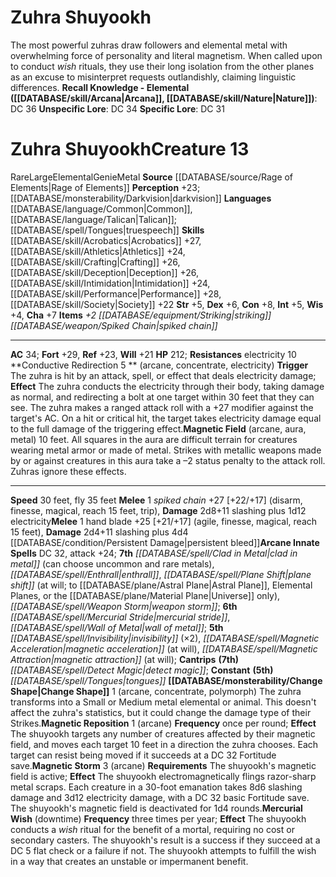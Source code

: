 ﻿---
ac: '34'
alignment: null
all_resistance: null
burrow_speed: null
charisma: '+7'
climb_speed: null
constitution: '+8'
creature_ability:
- Change Shape
- Conductive Redirection
- Magnetic Field
- Magnetic Reposition
- Magnetic Storm
- ''
- Mercurial Wish
creature_family: '[[DATABASE/monsterfamily/Genie|Genie]]'
description: 'The most powerful zuhras draw followers and elemental metal with overwhelming
  force of personality and literal magnetism. When called upon to conduct <i>wish</i>
  rituals, they use their long isolation from the other planes as an excuse to misinterpret
  requests outlandishly, claiming linguistic differences.<br/><br/><b><u>Recall Knowledge
  - Elemental</u> ( [[DATABASE/skill/Arcana|Arcana]] , [[DATABASE/skill/Nature|Nature]]
  )</b>: DC 36<br/><b><u>Unspecific Lore</u></b>: DC 34<br/><b><u>Specific Lore</u></b>:
  DC 31'
dexterity: '+6'
element: Metal
fly_speed: '35'
fortitude: '+29'
hardness: null
hp: '212'
id: '2656'
immunity: null
intelligence: '+5'
land_speed: '30'
language:
- '[[DATABASE/language/Common|Common]]'
- '[[DATABASE/language/Talican|Talican]] ; [[DATABASE/spell/Tongues|truespeech]]'
level: '13'
max_speed: '35'
name: Zuhra Shuyookh
perception: '+23'
rarity: Rare
reflex: '+23'
resistance:
- '[[DATABASE/trait/Electricity|electricity]] 10'
rus_type_level: null
school: null
sense:
- '[[DATABASE/monsterability/Darkvision|darkvision]]'
size: Large
skill:
- '[[DATABASE/skill/Acrobatics|Acrobatics]] +27'
- '[[DATABASE/skill/Athletics|Athletics]] +24'
- '[[DATABASE/skill/Crafting|Crafting]] +26'
- '[[DATABASE/skill/Deception|Deception]] +26'
- '[[DATABASE/skill/Intimidation|Intimidation]] +24'
- '[[DATABASE/skill/Performance|Performance]] +28'
- '[[DATABASE/skill/Society|Society]] +22'
source: '[[DATABASE/source/Rage of Elements|Rage of Elements]]'
speed:
- 30 feet
- fly 35 feet
spell:
- '[[DATABASE/spell/Clad in Metal|Clad in Metal]]'
- '[[DATABASE/spell/Detect Magic|Detect Magic]]'
- '[[DATABASE/spell/Enthrall|Enthrall]]'
- '[[DATABASE/spell/Invisibility|Invisibility]]'
- '[[DATABASE/spell/Magnetic Acceleration|Magnetic Acceleration]]'
- '[[DATABASE/spell/Magnetic Attraction|MagneticAttraction]]'
- '[[DATABASE/spell/Mercurial Stride|Mercurial Stride]]'
- '[[DATABASE/spell/Plane Shift|Plane Shift]]'
- '[[DATABASE/spell/Tongues|Tongues]]'
- '[[DATABASE/spell/Wall of Metal|Wall of Metal]]'
- '[[DATABASE/spell/Weapon Storm|Weapon Storm]]'
strength: '+5'
strength_req: '5'
strongest_save:
- Fortitude
swim_speed: null
trait:
- '[[DATABASE/trait/Elemental|Elemental]]'
- '[[DATABASE/trait/Genie|Genie]]'
- '[[DATABASE/trait/Metal|Metal]]'
- '[[DATABASE/trait/Rare|Rare]]'
type: Creature
vision: Darkvision
weakest_save:
- Will
weakness: null
will: '+21'
wisdom: '+4'

---
# Zuhra Shuyookh

The most powerful zuhras draw followers and elemental metal with overwhelming force of personality and literal magnetism. When called upon to conduct _wish_ rituals, they use their long isolation from the other planes as an excuse to misinterpret requests outlandishly, claiming linguistic differences.
**Recall Knowledge - Elemental ([[DATABASE/skill/Arcana|Arcana]], [[DATABASE/skill/Nature|Nature]])**: DC 36
**Unspecific Lore**: DC 34
**Specific Lore**: DC 31

# Zuhra Shuyookh<span class="item-type">Creature 13</span>

<span class="trait-rare item-trait">Rare</span><span class="trait-size item-trait">Large</span><span class="item-trait">Elemental</span><span class="item-trait">Genie</span><span class="item-trait">Metal</span>
**Source** [[DATABASE/source/Rage of Elements|Rage of Elements]]
**Perception** +23; [[DATABASE/monsterability/Darkvision|darkvision]]
**Languages** [[DATABASE/language/Common|Common]], [[DATABASE/language/Talican|Talican]]; [[DATABASE/spell/Tongues|truespeech]]
**Skills** [[DATABASE/skill/Acrobatics|Acrobatics]] +27, [[DATABASE/skill/Athletics|Athletics]] +24, [[DATABASE/skill/Crafting|Crafting]] +26, [[DATABASE/skill/Deception|Deception]] +26, [[DATABASE/skill/Intimidation|Intimidation]] +24, [[DATABASE/skill/Performance|Performance]] +28, [[DATABASE/skill/Society|Society]] +22
**Str** +5, **Dex** +6, **Con** +8, **Int** +5, **Wis** +4, **Cha** +7
**Items** _+2 [[DATABASE/equipment/Striking|striking]] [[DATABASE/weapon/Spiked Chain|spiked chain]]_

---
**AC** 34; **Fort** +29, **Ref** +23, **Will** +21
**HP** 212; **Resistances** electricity 10
<span class="in-box-ability">**Conductive Redirection <span class="action-icon">5</span> ** (arcane, concentrate, electricity) **Trigger** The zuhra is hit by an attack, spell, or effect that deals electricity damage; **Effect** The zuhra conducts the electricity through their body, taking damage as normal, and redirecting a bolt at one target within 30 feet that they can see. The zuhra makes a ranged attack roll with a +27 modifier against the target's AC. On a hit or critical hit, the target takes electricity damage equal to the full damage of the triggering effect.</span><span class="in-box-ability">**Magnetic Field** (arcane, aura, metal) 10 feet. All squares in the aura are difficult terrain for creatures wearing metal armor or made of metal. Strikes with metallic weapons made by or against creatures in this aura take a –2 status penalty to the attack roll. Zuhras ignore these effects.</span>

---
**Speed** 30 feet, fly 35 feet
<span class="in-box-ability">**Melee** <span class="action-icon">1</span> _spiked chain_ +27 [+22/+17] (disarm, finesse, magical, reach 15 feet, trip), **Damage** 2d8+11 slashing plus 1d12 electricity</span><span class="in-box-ability">**Melee** <span class="action-icon">1</span> hand blade +25 [+21/+17] (agile, finesse, magical, reach 15 feet), **Damage** 2d4+11 slashing plus 4d4 [[DATABASE/condition/Persistent Damage|persistent bleed]]</span>**Arcane Innate Spells** DC 32, attack +24; **7th** _[[DATABASE/spell/Clad in Metal|clad in metal]]_ (can choose uncommon and rare metals), _[[DATABASE/spell/Enthrall|enthrall]]_, _[[DATABASE/spell/Plane Shift|plane shift]]_ (at will; to [[DATABASE/plane/Astral Plane|Astral Plane]], Elemental Planes, or the [[DATABASE/plane/Material Plane|Universe]] only), _[[DATABASE/spell/Weapon Storm|weapon storm]]_; **6th** _[[DATABASE/spell/Mercurial Stride|mercurial stride]]_, _[[DATABASE/spell/Wall of Metal|wall of metal]]_; **5th** _[[DATABASE/spell/Invisibility|invisibility]]_ (×2), _[[DATABASE/spell/Magnetic Acceleration|magnetic acceleration]]_ (at will), _[[DATABASE/spell/Magnetic Attraction|magnetic attraction]]_ (at will); **Cantrips** **(7th)** _[[DATABASE/spell/Detect Magic|detect magic]]_; **Constant** **(5th)** _[[DATABASE/spell/Tongues|tongues]]_
<span class="in-box-ability">**[[DATABASE/monsterability/Change Shape|Change Shape]]** <span class="action-icon">1</span> (arcane, concentrate, polymorph) The zuhra transforms into a Small or Medium metal elemental or animal. This doesn't affect the zuhra's statistics, but it could change the damage type of their Strikes.</span><span class="in-box-ability">**Magnetic Reposition** <span class="action-icon">1</span> (arcane) **Frequency** once per round; **Effect** The shuyookh targets any number of creatures affected by their magnetic field, and moves each target 10 feet in a direction the zuhra chooses. Each target can resist being moved if it succeeds at a DC 32 Fortitude save.</span><span class="in-box-ability">**Magnetic Storm** <span class="action-icon">3</span> (arcane) **Requirements** The shuyookh's magnetic field is active; **Effect** The shuyookh electromagnetically flings razor-sharp metal scraps. Each creature in a 30-foot emanation takes 8d6 slashing damage and 3d12 electricity damage, with a DC 32 basic Fortitude save. The shuyookh's magnetic field is deactivated for 1d4 rounds.</span><span class="in-box-ability">**Mercurial Wish** (downtime) **Frequency** three times per year; **Effect** The shuyookh conducts a _wish_ ritual for the benefit of a mortal, requiring no cost or secondary casters. The shuyookh's result is a success if they succeed at a DC 5 flat check or a failure if not. The shuyookh attempts to fulfill the wish in a way that creates an unstable or impermanent benefit.</span>